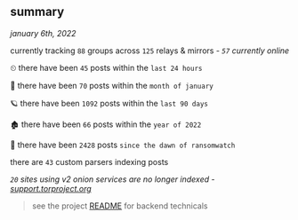
## summary
_january 6th, 2022_

currently tracking `88` groups across `125` relays & mirrors - _`57` currently online_

⏲ there have been `45` posts within the `last 24 hours`

🦈 there have been `70` posts within the `month of january`

🪐 there have been `1092` posts within the `last 90 days`

🏚 there have been `66` posts within the `year of 2022`

🦕 there have been `2428` posts `since the dawn of ransomwatch`

there are `43` custom parsers indexing posts

_`20` sites using v2 onion services are no longer indexed - [support.torproject.org](https://support.torproject.org/onionservices/v2-deprecation/)_

> see the project [README](https://github.com/thetanz/ransomwatch#ransomwatch--) for backend technicals
